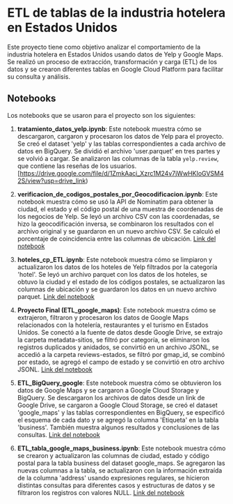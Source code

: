 # ETL de tablas de la industria hotelera en Estados Unidos

Este proyecto tiene como objetivo analizar el comportamiento de la industria hotelera en Estados Unidos usando datos de Yelp y Google Maps. Se realizó un proceso de extracción, transformación y carga (ETL) de los datos y se crearon diferentes tablas en Google Cloud Platform para facilitar su consulta y análisis.

## Notebooks

Los notebooks que se usaron para el proyecto son los siguientes:

1. **tratamiento_datos_yelp.ipynb**: Este notebook muestra cómo se descargaron, cargaron y procesaron los datos de Yelp para el proyecto. Se creó el dataset 'yelp' y las tablas correspondientes a cada archivo de datos en BigQuery. Se dividió el archivo 'user.parquet' en tres partes y se volvió a cargar. Se analizaron las columnas de la tabla `yelp.review`, que contiene las reseñas de los usuarios. [https://drive.google.com/file/d/1ZmkAaci_Xzrc1M24v7jWwHKIoGVSM42S/view?usp=drive_link)

2. **verificacion_de_codigos_postales_por_Geocodificacion.ipynb**: Este notebook muestra cómo se usó la API de Nominatim para obtener la ciudad, el estado y el código postal de una muestra de coordenadas de los negocios de Yelp. Se leyó un archivo CSV con las coordenadas, se hizo la geocodificación inversa, se combinaron los resultados con el archivo original y se guardaron en un nuevo archivo CSV. Se calculó el porcentaje de coincidencia entre las columnas de ubicación. [Link del notebook](https://drive.google.com/file/d/1Hr9s7PVURlrUIkB-xNnEPjVswP1530fk/view?usp=drive_link)

3. **hoteles_cp_ETL.ipynb**: Este notebook muestra cómo se limpiaron y actualizaron los datos de los hoteles de Yelp filtrados por la categoría 'hotel'. Se leyó un archivo parquet con los datos de los hoteles, se obtuvo la ciudad y el estado de los códigos postales, se actualizaron las columnas de ubicación y se guardaron los datos en un nuevo archivo parquet. [Link del notebook](https://drive.google.com/file/d/10huktHuQQQV4cMAU8ADpLwSdZOahemK4/view?usp=drive_link)

4. **Proyecto Final (ETL_google_maps)**: Este notebook muestra cómo se extrajeron, filtraron y procesaron los datos de Google Maps relacionados con la hotelería, restaurantes y el turismo en Estados Unidos. Se conectó a la fuente de datos desde Google Drive, se extrajo la carpeta metadata-sitios, se filtró por categoría, se eliminaron los registros duplicados y anidados, se convirtió en un archivo JSONL, se accedió a la carpeta reviews-estados, se filtró por gmap_id, se combinó por estado, se agregó el campo de estado y se convirtió en otro archivo JSONL. [Link del notebook](https://colab.research.google.com/drive/1dTDL9-UYt3-o9nghAd-6O84zIGl35AuP?usp=drive_link)

5. **ETL_BigQuery_google**: Este notebook muestra cómo se obtuvieron los datos de Google Maps y se cargaron a Google Cloud Storage y BigQuery. Se descargaron los archivos de datos desde un link de Google Drive, se cargaron a Google Cloud Storage, se creó el dataset 'google_maps' y las tablas correspondientes en BigQuery, se especificó el esquema de cada dato y se agregó la columna 'Etiqueta' en la tabla 'business'. También muestra algunos resultados y conclusiones de las consultas. [Link del notebook](https://colab.research.google.com/drive/1hCv9Xge8AnD9R2_bl6CJ9XuXRrFnQ7D2?usp=drive_link)

6. **ETL_tabla_google_maps_business.ipynb**: Este notebook muestra cómo se crearon y actualizaron las columnas de ciudad, estado y código postal para la tabla business del dataset google_maps. Se agregaron las nuevas columnas a la tabla, se actualizaron con la información extraída de la columna 'address' usando expresiones regulares, se hicieron distintas consultas para diferentes casos y estructuras de datos y se filtraron los registros con valores NULL. [Link del notebook](https://drive.google.com/file/d/1VuDMkXnmzFg0h09isN-17GPd1nrW1P_L/view?usp=drive_link)
